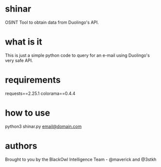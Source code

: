 # shinar
OSINT Tool to obtain data from Duolingo's API.

# what is it
This is just a simple python code to query for an e-mail using Duolingo's very safe API.

# requirements
requests==2.25.1
colorama==0.4.4

# how to use
python3 shinar.py email@domain.com

# authors
Brought to you by the BlackOwl Intelligence Team - @maverick and @3stkh


